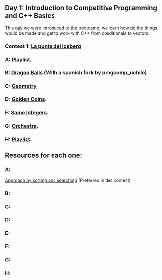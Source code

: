 ## Day 1: Introduction to Competitive Programming and C++ Basics
This day we were introduced to the bootcamp, we learn how do the things would be made and get to work with C++ from conditionals to vectors.

### Contest 1: [La punta del iceberg](https://vjudge.net/contest/569596)

### **A:** [Playlist](https://cses.fi/problemset/task/1141).

### **B:** [Dragon Balls](https://vjudge.net/problem/Kattis-dragonballs#author=0) (With a spanish fork by progcomp_uchile)
  
### **C:** [Geometry](https://codeforces.com/problemset/gymProblem/100814/F)

### **D:** [Golden Coins](https://atcoder.jp/contests/abc160/tasks/abc160_b).

### **F:** [Same Integers](https://atcoder.jp/contests/arc094/tasks/arc094_a).

### **G:** [Orchestra](https://codeforces.com/problemset/problem/635/A).

### **H:** [Playlist](https://cses.fi/problemset/task/1141).


## Resources for each one:

### A:
[Approach by sorting and searching](https://www.youtube.com/watch?v=CkJRXaQw8BA) (Preferred in this contest)

### B:

### C:

### D:

### E:

### F:

### G:

### H: